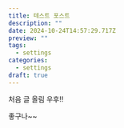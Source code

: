 ```yaml
---
title: 테스트 포스트
description: ""
date: 2024-10-24T14:57:29.717Z
preview: ""
tags:
  - settings
categories:
  - settings
draft: true
---
```

처음 글 올림
우후!!


좋구나~~

